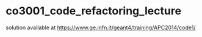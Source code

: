 # co3001_code_refactoring_lecture
solution available at https://www.ge.infn.it/geant4/training/APC2014/code1/
